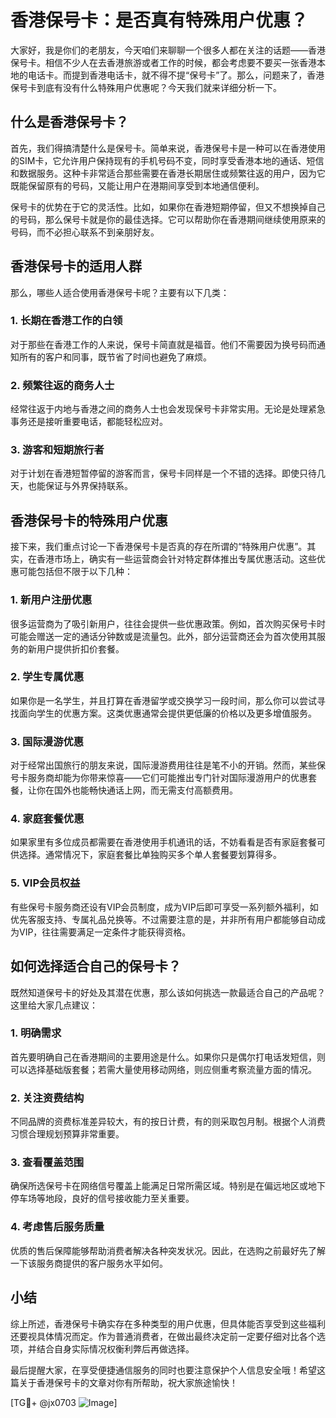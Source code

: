 # 香港保号卡：是否真有特殊用户优惠？

大家好，我是你们的老朋友，今天咱们来聊聊一个很多人都在关注的话题——香港保号卡。相信不少人在去香港旅游或者工作的时候，都会考虑要不要买一张香港本地的电话卡。而提到香港电话卡，就不得不提“保号卡”了。那么，问题来了，香港保号卡到底有没有什么特殊用户优惠呢？今天我们就来详细分析一下。

## 什么是香港保号卡？

首先，我们得搞清楚什么是保号卡。简单来说，香港保号卡是一种可以在香港使用的SIM卡，它允许用户保持现有的手机号码不变，同时享受香港本地的通话、短信和数据服务。这种卡非常适合那些需要在香港长期居住或频繁往返的用户，因为它既能保留原有的号码，又能让用户在港期间享受到本地通信便利。

保号卡的优势在于它的灵活性。比如，如果你在香港短期停留，但又不想换掉自己的号码，那么保号卡就是你的最佳选择。它可以帮助你在香港期间继续使用原来的号码，而不必担心联系不到亲朋好友。

## 香港保号卡的适用人群

那么，哪些人适合使用香港保号卡呢？主要有以下几类：

### 1. 长期在香港工作的白领
对于那些在香港工作的人来说，保号卡简直就是福音。他们不需要因为换号码而通知所有的客户和同事，既节省了时间也避免了麻烦。

### 2. 频繁往返的商务人士
经常往返于内地与香港之间的商务人士也会发现保号卡非常实用。无论是处理紧急事务还是接听重要电话，都能轻松应对。

### 3. 游客和短期旅行者
对于计划在香港短暂停留的游客而言，保号卡同样是一个不错的选择。即使只待几天，也能保证与外界保持联系。

## 香港保号卡的特殊用户优惠

接下来，我们重点讨论一下香港保号卡是否真的存在所谓的“特殊用户优惠”。其实，在香港市场上，确实有一些运营商会针对特定群体推出专属优惠活动。这些优惠可能包括但不限于以下几种：

### 1. 新用户注册优惠
很多运营商为了吸引新用户，往往会提供一些优惠政策。例如，首次购买保号卡时可能会赠送一定的通话分钟数或是流量包。此外，部分运营商还会为首次使用其服务的新用户提供折扣价套餐。

### 2. 学生专属优惠
如果你是一名学生，并且打算在香港留学或交换学习一段时间，那么你可以尝试寻找面向学生的优惠方案。这类优惠通常会提供更低廉的价格以及更多增值服务。

### 3. 国际漫游优惠
对于经常出国旅行的朋友来说，国际漫游费用往往是笔不小的开销。然而，某些保号卡服务商却能为你带来惊喜——它们可能推出专门针对国际漫游用户的优惠套餐，让你在国外也能畅快通话上网，而无需支付高额费用。

### 4. 家庭套餐优惠
如果家里有多位成员都需要在香港使用手机通讯的话，不妨看看是否有家庭套餐可供选择。通常情况下，家庭套餐比单独购买多个单人套餐要划算得多。

### 5. VIP会员权益
有些保号卡服务商还设有VIP会员制度，成为VIP后即可享受一系列额外福利，如优先客服支持、专属礼品兑换等。不过需要注意的是，并非所有用户都能够自动成为VIP，往往需要满足一定条件才能获得资格。

## 如何选择适合自己的保号卡？

既然知道保号卡的好处及其潜在优惠，那么该如何挑选一款最适合自己的产品呢？这里给大家几点建议：

### 1. 明确需求
首先要明确自己在香港期间的主要用途是什么。如果你只是偶尔打电话发短信，则可以选择基础版套餐；若需大量使用移动网络，则应侧重考察流量方面的情况。

### 2. 关注资费结构
不同品牌的资费标准差异较大，有的按日计费，有的则采取包月制。根据个人消费习惯合理规划预算非常重要。

### 3. 查看覆盖范围
确保所选保号卡在网络信号覆盖上能满足日常所需区域。特别是在偏远地区或地下停车场等地段，良好的信号接收能力至关重要。

### 4. 考虑售后服务质量
优质的售后保障能够帮助消费者解决各种突发状况。因此，在选购之前最好先了解一下该服务商提供的客户服务水平如何。

## 小结

综上所述，香港保号卡确实存在多种类型的用户优惠，但具体能否享受到这些福利还要视具体情况而定。作为普通消费者，在做出最终决定前一定要仔细对比各个选项，并结合自身实际情况权衡利弊后再做选择。

最后提醒大家，在享受便捷通信服务的同时也要注意保护个人信息安全哦！希望这篇关于香港保号卡的文章对你有所帮助，祝大家旅途愉快！

[TG💪+ @jx0703 ![Image](https://github.com/user-attachments/assets/dbca1d08-cadb-493c-b0ec-ad6f7a83f270)]